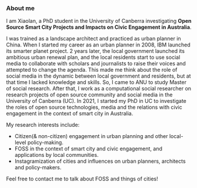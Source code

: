 
### About me

I am Xiaolan, a PhD student in the University of Canberra investigating **Open Source Smart City Projects and Impacts on Civic Engagement in Australia**. 

I was trained as a landscape architect and practiced as urban planner in China.
When I started my career as an urban planner in 2008, IBM launched its smarter planet project.
2 years later, the local government launched its ambitious urban renewal plan, and the local residents start to use social media to collaborate with scholars and journalists to raise their voices and attempted to change the agenda.
This made me think about the role of social media in the dynamic between local government and residents, but at that time I lacked knowledge and skills.
So, I came to ANU to study Master of social research. After that, I work as a computational social researcher on research projects of open source community and social media in the University of Canberra (UC).
In 2021, I started my PhD in UC to investigate the roles of open source technologies, media and the relations with civic engagement in the context of smart city in Australia.

My research interests include:
- Citizen(& non-citizen) engagement in urban planning and other local-level policy-making.
- FOSS in the context of smart city and civic engagement, and applications by local communities.
- Instagramization of cities and influences on urban planners, architects and policy-makers.

Feel free to contact me to talk about FOSS and things of cities!

